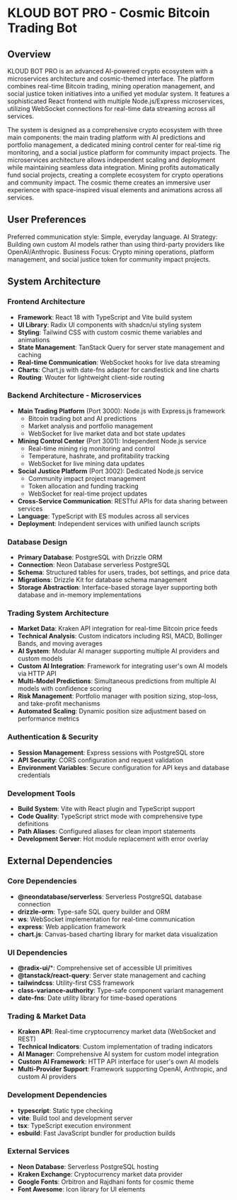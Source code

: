 # KLOUD BOT PRO - Cosmic Bitcoin Trading Bot

## Overview

KLOUD BOT PRO is an advanced AI-powered crypto ecosystem with a microservices architecture and cosmic-themed interface. The platform combines real-time Bitcoin trading, mining operation management, and social justice token initiatives into a unified yet modular system. It features a sophisticated React frontend with multiple Node.js/Express microservices, utilizing WebSocket connections for real-time data streaming across all services.

The system is designed as a comprehensive crypto ecosystem with three main components: the main trading platform with AI predictions and portfolio management, a dedicated mining control center for real-time rig monitoring, and a social justice platform for community impact projects. The microservices architecture allows independent scaling and deployment while maintaining seamless data integration. Mining profits automatically fund social projects, creating a complete ecosystem for crypto operations and community impact. The cosmic theme creates an immersive user experience with space-inspired visual elements and animations across all services.

## User Preferences

Preferred communication style: Simple, everyday language.
AI Strategy: Building own custom AI models rather than using third-party providers like OpenAI/Anthropic.
Business Focus: Crypto mining operations, platform management, and social justice token for community impact projects.

## System Architecture

### Frontend Architecture
- **Framework**: React 18 with TypeScript and Vite build system
- **UI Library**: Radix UI components with shadcn/ui styling system
- **Styling**: Tailwind CSS with custom cosmic theme variables and animations
- **State Management**: TanStack Query for server state management and caching
- **Real-time Communication**: WebSocket hooks for live data streaming
- **Charts**: Chart.js with date-fns adapter for candlestick and line charts
- **Routing**: Wouter for lightweight client-side routing

### Backend Architecture - Microservices
- **Main Trading Platform** (Port 3000): Node.js with Express.js framework
  - Bitcoin trading bot and AI predictions
  - Market analysis and portfolio management  
  - WebSocket for live market data and bot state updates
- **Mining Control Center** (Port 3001): Independent Node.js service
  - Real-time mining rig monitoring and control
  - Temperature, hashrate, and profitability tracking
  - WebSocket for live mining data updates
- **Social Justice Platform** (Port 3002): Dedicated Node.js service
  - Community impact project management
  - Token allocation and funding tracking
  - WebSocket for real-time project updates
- **Cross-Service Communication**: RESTful APIs for data sharing between services
- **Language**: TypeScript with ES modules across all services
- **Deployment**: Independent services with unified launch scripts

### Database Design
- **Primary Database**: PostgreSQL with Drizzle ORM
- **Connection**: Neon Database serverless PostgreSQL
- **Schema**: Structured tables for users, trades, bot settings, and price data
- **Migrations**: Drizzle Kit for database schema management
- **Storage Abstraction**: Interface-based storage layer supporting both database and in-memory implementations

### Trading System Architecture
- **Market Data**: Kraken API integration for real-time Bitcoin price feeds
- **Technical Analysis**: Custom indicators including RSI, MACD, Bollinger Bands, and moving averages
- **AI System**: Modular AI manager supporting multiple AI providers and custom models
- **Custom AI Integration**: Framework for integrating user's own AI models via HTTP API
- **Multi-Model Predictions**: Simultaneous predictions from multiple AI models with confidence scoring
- **Risk Management**: Portfolio manager with position sizing, stop-loss, and take-profit mechanisms
- **Automated Scaling**: Dynamic position size adjustment based on performance metrics

### Authentication & Security
- **Session Management**: Express sessions with PostgreSQL store
- **API Security**: CORS configuration and request validation
- **Environment Variables**: Secure configuration for API keys and database credentials

### Development Tools
- **Build System**: Vite with React plugin and TypeScript support
- **Code Quality**: TypeScript strict mode with comprehensive type definitions
- **Path Aliases**: Configured aliases for clean import statements
- **Development Server**: Hot module replacement with error overlay

## External Dependencies

### Core Dependencies
- **@neondatabase/serverless**: Serverless PostgreSQL database connection
- **drizzle-orm**: Type-safe SQL query builder and ORM
- **ws**: WebSocket implementation for real-time communication
- **express**: Web application framework
- **chart.js**: Canvas-based charting library for market data visualization

### UI Dependencies
- **@radix-ui/***: Comprehensive set of accessible UI primitives
- **@tanstack/react-query**: Server state management and caching
- **tailwindcss**: Utility-first CSS framework
- **class-variance-authority**: Type-safe component variant management
- **date-fns**: Date utility library for time-based operations

### Trading & Market Data
- **Kraken API**: Real-time cryptocurrency market data (WebSocket and REST)
- **Technical Indicators**: Custom implementation of trading indicators
- **AI Manager**: Comprehensive AI system for custom model integration
- **Custom AI Framework**: HTTP API interface for user's own AI models
- **Multi-Provider Support**: Framework supporting OpenAI, Anthropic, and custom AI providers

### Development Dependencies
- **typescript**: Static type checking
- **vite**: Build tool and development server
- **tsx**: TypeScript execution environment
- **esbuild**: Fast JavaScript bundler for production builds

### External Services
- **Neon Database**: Serverless PostgreSQL hosting
- **Kraken Exchange**: Cryptocurrency market data provider
- **Google Fonts**: Orbitron and Rajdhani fonts for cosmic theme
- **Font Awesome**: Icon library for UI elements